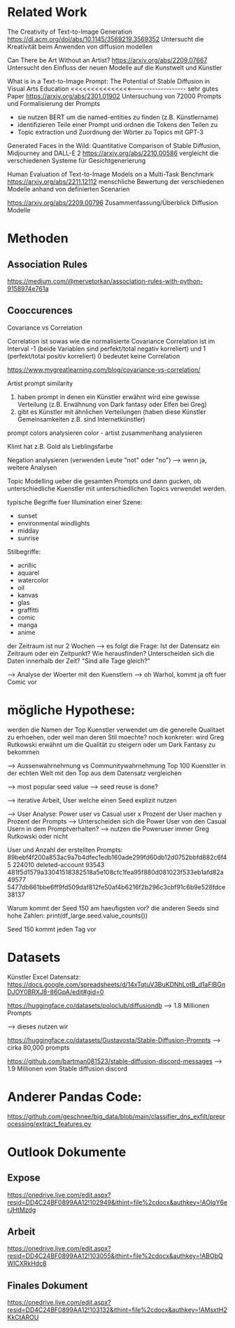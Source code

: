 


# Related Work

The Creativity of Text-to-Image Generation
https://dl.acm.org/doi/abs/10.1145/3569219.3569352
Untersucht die Kreativität beim Anwenden von diffusion modellen 

Can There be Art Without an Artist?
https://arxiv.org/abs/2209.07667
Untersucht den Einfluss der neuen Modelle auf die Kunstwelt und Künstler

What is in a Text-to-Image Prompt: The Potential of Stable Diffusion in Visual Arts Education <<<<<<<<<<<<<<<------------------ sehr gutes Paper
https://arxiv.org/abs/2301.01902
Untersuchung von 72000 Prompts und Formalisierung der Prompts
 - sie nutzen BERT um die named-entities zu finden (z.B. Künstlername)
 - identifizieren Teile einer Prompt und ordnen die Tokens den Teilen zu
 - Topic extraction und Zuordnung der Wörter zu Topics mit GPT-3




Generated Faces in the Wild: Quantitative Comparison of Stable Diffusion, Midjourney and DALL-E 2
https://arxiv.org/abs/2210.00586
vergleicht die verschiedenen Systeme für Gesichtgenerierung

Human Evaluation of Text-to-Image Models on a Multi-Task Benchmark
https://arxiv.org/abs/2211.12112
menschliche Bewertung der verschiedenen Modelle anhand von definierten Scenarien



https://arxiv.org/abs/2209.00796
Zusammenfassung/Überblick Diffusion Modelle


# Methoden

## Association Rules

https://medium.com/@mervetorkan/association-rules-with-python-9158974e761a

## Cooccurences

Covariance vs Correlation

Correlation ist sowas wie die normalisierte Covariance
Correlation ist im Interval -1 (beide Variablen sind perfekt/total negativ korreliert) und 1 (perfekt/total positiv korreliert)
0 bedeutet keine Correlation

https://www.mygreatlearning.com/blog/covariance-vs-correlation/



Artist prompt similarity
1. haben prompt in denen ein Künstler erwähnt wird eine gewisse Verteilung (z.B. Erwähnung von Dark fantasy oder Elfen bei Greg)
2. gibt es Künstler mit ähnlichen Verteilungen (haben diese Künstler Gemeinsamkeiten z.B. sind Internetkünstler)



prompt colors analysieren
color - artist zusammenhang analysieren

Klimt hat z.B. Gold als Lieblingsfarbe

Negation analysieren (verwenden Leute "not" oder "no") --> wenn ja, weitere Analysen

Topic Modelling ueber die gesamten Prompts und dann gucken, ob unterschiedliche Kuenstler mit unterschiedlichen Topics verwendet werden.


typische Begriffe fuer Illumination einer Szene:
- sunset
- environmental windlights
- midday
- sunrise


Stilbegriffe:
- acrillic
- aquarel
- watercolor
- oil
- kanvas
- glas
- graffitti
- comic
- manga
- anime


der Zeitraum ist nur 2 Wochen
--> es folgt die Frage:
Ist der Datensatz ein Zeitraum oder ein Zeitpunkt?
Wie herausfinden? Unterscheiden sich die Daten innerhalb der Zeit?
"Sind alle Tage gleich?"

-->
Analyse der Woerter mit den Kuenstlern
-->
oh Warhol, kommt ja oft fuer Comic vor



# mögliche Hypothese:
werden die Namen der Top Kuenstler verwendet um die generelle Qualitaet zu erhoehen, oder weil man deren Stil moechte?
noch konkreter:
wird Greg Rutkowski erwähnt um die Qualität zu steigern oder um Dark Fantasy zu bekommen


-->
Aussenwahrnehmung vs Communitywahrnehmung
Top 100 Kuenstler in der echten Welt mit den Top aus dem Datensatz vergleichen


-->
most popular seed value --> seed reuse is done?


--> iterative Arbeit, User welche einen Seed explizit nutzen


--> User Analyse: Power user vs Casual user
x Prozent der User machen y Prozent der Prompts
--> Unterscheiden sich die Power User von den Casual Usern in dem Promptverhalten?
--> nutzen die Poweruser immer Greg Rutkowski oder nicht


User und Anzahl der erstellten Prompts:
89bebf4f200a853ac9a7b4dfec1edb160ade299fd60db12d0752bbfd882c6f45    224010
deleted-account                                                      93543
481f5d1579a33041518382518a5e108cfc1fea95f880d081023f533eb1afd82a     49577
5477db661bbe6ff9fd509daf812fe50af4b6216f2b296c3cbf91c6b9e528fdce     38137


Warum kommt der Seed 150 am haeufigsten vor?
die anderen Seeds sind hohe Zahlen:
print(df_large.seed.value_counts())

Seed 150 kommt jeden Tag vor


# Datasets

Künstler Excel Datensatz:
https://docs.google.com/spreadsheets/d/14xTqtuV3BuKDNhLotB_d1aFlBGnDJOY0BRXJ8-86GpA/edit#gid=0

https://huggingface.co/datasets/poloclub/diffusiondb --> 1.8 Millionen Prompts 

--> dieses nutzen wir

 

https://huggingface.co/datasets/Gustavosta/Stable-Diffusion-Prompts --> cirka 80,000 prompts 

 

https://github.com/bartman081523/stable-diffusion-discord-messages --> 1.9 Millionen vom Stable diffusion discord 


# Anderer Pandas Code:

https://github.com/geschnee/big_data/blob/main/classifier_dns_exfilt/preprocessing/extract_features.py



# Outlook Dokumente

## Expose
https://onedrive.live.com/edit.aspx?resid=DD4C24BF0899AA12!102949&ithint=file%2cdocx&authkey=!AOlqY6erJHtMzdg

## Arbeit
https://onedrive.live.com/edit.aspx?resid=DD4C24BF0899AA12!103055&ithint=file%2cdocx&authkey=!ABObQWICXRkHdc8

## Finales Dokument

https://onedrive.live.com/edit.aspx?resid=DD4C24BF0899AA12!103132&ithint=file%2cdocx&authkey=!AMsxtH2KkCtAROU